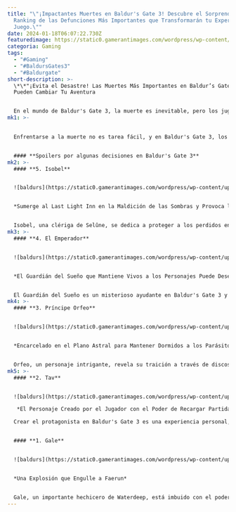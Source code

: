 ```yaml
---
title: "\"¡Impactantes Muertes en Baldur's Gate 3! Descubre el Sorprendente
  Ranking de las Defunciones Más Importantes que Transformarán tu Experiencia de
  Juego.\""
date: 2024-01-18T06:07:22.730Z
featuredimage: https://static0.gamerantimages.com/wordpress/wp-content/uploads/2024/01/mixcollage-16-jan-2024-06-19-pm-1602.jpg?q=50&fit=contain&w=1140&h=&dpr=1.5
categoria: Gaming
tags:
  - "#Gaming"
  - "#BaldursGates3"
  - "#Baldurgate"
short-description: >-
  \*\*"¡Evita el Desastre! Las Muertes Más Importantes en Baldur’s Gate 3 que
  Pueden Cambiar Tu Aventura


  En el mundo de Baldur's Gate 3, la muerte es inevitable, pero los jugadores pueden tener cierta influencia sobre ella. Ya sea eliminando goblins y NPCs no importantes o personajes que realmente impactan la narrativa, hay muertes que l
mk1: >-
  

  Enfrentarse a la muerte no es tarea fácil, y en Baldur's Gate 3, los jugadores están destinados a cometer errores o tomar decisiones que llevan a la desaparición de un personaje. Pero, ¿qué sucede si ese personaje era crucial para la trama o servía a un propósito mayor que hacía que su muerte fuera significativa en el gran esquema de las cosas? Estas muertes importantes en Baldur's Gate 3 mostrarán el destino de los personajes y del mundo si se les permite suceder.


  #### **Spoilers por algunas decisiones en Baldur's Gate 3**
mk2: >-
  #### **5. Isobel** 


  ![baldurs](https://static0.gamerantimages.com/wordpress/wp-content/uploads/2024/01/isobel-during-the-urge.jpg?q=50&fit=crop&w=1500&dpr=1.5 "baldurs")


  *Sumerge al Last Light Inn en la Maldición de las Sombras y Provoca la Ira de un Inmortal*


  Isobel, una clériga de Selûne, se dedica a proteger a los perdidos en el Last Light Inn dentro de las Tierras Malditas por las Sombras. Su magia selúnica mantiene el escudo lunar que protege a los inocentes dentro del alcance de la Maldición de las Sombras. Sin embargo, los jugadores pueden acabar con ella, poniendo fin a la protección del Last Light Inn y desencadenando la muerte sobre aquellos en su interior. Esta muerte no solo afecta a quienes mueren con ella, sino que también lleva a una venganza inmortal de Dame Aylin hacia el jugador y sus descendientes.
mk3: >-
  #### **4. El Emperador** 


  ![baldurs](https://static0.gamerantimages.com/wordpress/wp-content/uploads/2023/09/baldurs-gate-3-romance-the-emperor-duke-stelmane-dream-long-rest.jpg?q=50&fit=crop&w=1500&dpr=1.5 "baldurs")


  *El Guardián del Sueño que Mantiene Vivos a los Personajes Puede Desencadenar un Game Over*


  El Guardián del Sueño es un misterioso ayudante en Baldur's Gate 3 y proporciona la ilusión de elección. Es vital para la supervivencia, ya que evita la transformación en un Illitid, pero revelarse como el Emperador, un Illitid en sí mismo, complica las cosas. Cualquier hostilidad y muerte al Emperador terminarán el juego, ya que el jugador se convertirá en un Illitid. Los jugadores deben aliarse con el Emperador, haciendo que esta muerte importante sea prácticamente imposible por ahora.
mk4: >-
  #### **3. Príncipe Orfeo** 


  ![baldurs](https://static0.gamerantimages.com/wordpress/wp-content/uploads/2024/01/baldurs-gate-3-orpheus.jpg?q=50&fit=crop&w=1500&dpr=1.5 "baldurs")


  *Encarcelado en el Plano Astral para Mantener Dormidos a los Parásitos Illitid*


  Orfeo, un personaje intrigante, revela su traición a través de discos inscritos prohibidos. Si los jugadores lo liberan de inmediato, se volverá hostil y los obligará a luchar, convirtiéndose en Illitid si muere. Alternativamente, su segunda muerte puede ser un sacrificio para controlar las Netherstones y poner fin al reinado del terror de la Absolute, convirtiendo su sacrificio en vital en el gran esquema de las cosas.
mk5: >-
  #### **2. Tav**


  ![baldurs](https://static0.gamerantimages.com/wordpress/wp-content/uploads/2024/01/the-dark-urge.jpg?q=50&fit=crop&w=1500&dpr=1.5 "baldurs")

   *El Personaje Creado por el Jugador con el Poder de Recargar Partidas*

  Crear el protagonista en Baldur's Gate 3 es una experiencia personal, y perder a Tav debido a una muerte no deseada puede ser importante. La trama gira en torno a su tarea de eliminar el tadpole, y perder a Tav puede afectar significativamente la historia. Afortunadamente, los jugadores pueden simplemente recargar la partida para evitar esta muerte importante.


  #### **1. Gale** 


  ![baldurs](https://static0.gamerantimages.com/wordpress/wp-content/uploads/2024/01/imresizer-1705249902362.jpg?q=50&fit=crop&w=1500&dpr=1.5 "baldurs")


  *Una Explosión que Engulle a Faerun*


  Gale, un importante hechicero de Waterdeep, está imbuido con el poder de un orbe Netherese. Si muere, explotará en una fuerza que tiene el poder del propio tejido mágico. Si explota, el juego termina. Mantener a Gale vivo y seguir su misión podría llevarlo a convertirse en un dios.\*\*
---
```

